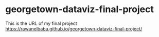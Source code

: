 # georgetown-dataviz-final-project

This is the URL of my final project https://rawanelbaba.github.io/georgetown-dataviz-final-project/
